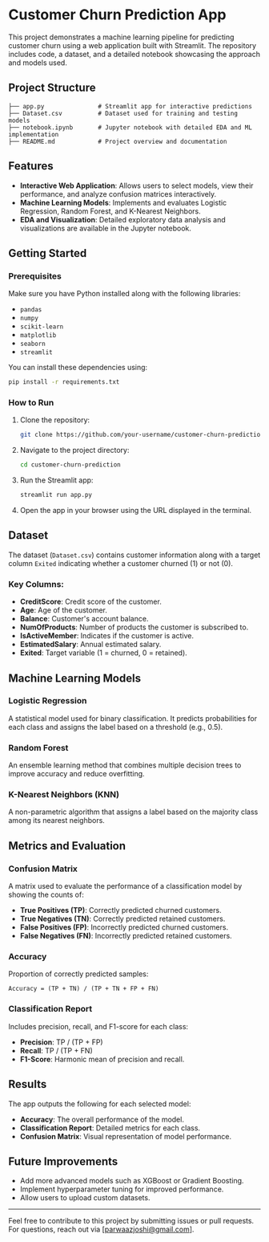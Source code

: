 # Customer Churn Prediction App

This project demonstrates a machine learning pipeline for predicting customer churn using a web application built with Streamlit. The repository includes code, a dataset, and a detailed notebook showcasing the approach and models used.

## Project Structure

```
├── app.py               # Streamlit app for interactive predictions
├── Dataset.csv          # Dataset used for training and testing models
├── notebook.ipynb       # Jupyter notebook with detailed EDA and ML implementation
├── README.md            # Project overview and documentation
```

## Features

- **Interactive Web Application**: Allows users to select models, view their performance, and analyze confusion matrices interactively.
- **Machine Learning Models**: Implements and evaluates Logistic Regression, Random Forest, and K-Nearest Neighbors.
- **EDA and Visualization**: Detailed exploratory data analysis and visualizations are available in the Jupyter notebook.

## Getting Started

### Prerequisites

Make sure you have Python installed along with the following libraries:

- `pandas`
- `numpy`
- `scikit-learn`
- `matplotlib`
- `seaborn`
- `streamlit`

You can install these dependencies using:

```bash
pip install -r requirements.txt
```

### How to Run

1. Clone the repository:
   ```bash
   git clone https://github.com/your-username/customer-churn-prediction.git
   ```
2. Navigate to the project directory:
   ```bash
   cd customer-churn-prediction
   ```
3. Run the Streamlit app:
   ```bash
   streamlit run app.py
   ```
4. Open the app in your browser using the URL displayed in the terminal.

## Dataset

The dataset (`Dataset.csv`) contains customer information along with a target column `Exited` indicating whether a customer churned (1) or not (0).

### Key Columns:

- **CreditScore**: Credit score of the customer.
- **Age**: Age of the customer.
- **Balance**: Customer's account balance.
- **NumOfProducts**: Number of products the customer is subscribed to.
- **IsActiveMember**: Indicates if the customer is active.
- **EstimatedSalary**: Annual estimated salary.
- **Exited**: Target variable (1 = churned, 0 = retained).

## Machine Learning Models

### Logistic Regression
A statistical model used for binary classification. It predicts probabilities for each class and assigns the label based on a threshold (e.g., 0.5).

### Random Forest
An ensemble learning method that combines multiple decision trees to improve accuracy and reduce overfitting.

### K-Nearest Neighbors (KNN)
A non-parametric algorithm that assigns a label based on the majority class among its nearest neighbors.

## Metrics and Evaluation

### Confusion Matrix
A matrix used to evaluate the performance of a classification model by showing the counts of:
- **True Positives (TP)**: Correctly predicted churned customers.
- **True Negatives (TN)**: Correctly predicted retained customers.
- **False Positives (FP)**: Incorrectly predicted churned customers.
- **False Negatives (FN)**: Incorrectly predicted retained customers.

### Accuracy
Proportion of correctly predicted samples:
```
Accuracy = (TP + TN) / (TP + TN + FP + FN)
```

### Classification Report
Includes precision, recall, and F1-score for each class:
- **Precision**: TP / (TP + FP)
- **Recall**: TP / (TP + FN)
- **F1-Score**: Harmonic mean of precision and recall.

## Results

The app outputs the following for each selected model:
- **Accuracy**: The overall performance of the model.
- **Classification Report**: Detailed metrics for each class.
- **Confusion Matrix**: Visual representation of model performance.

## Future Improvements

- Add more advanced models such as XGBoost or Gradient Boosting.
- Implement hyperparameter tuning for improved performance.
- Allow users to upload custom datasets.

---

Feel free to contribute to this project by submitting issues or pull requests. For questions, reach out via [parwaazjoshi@gmail.com].

